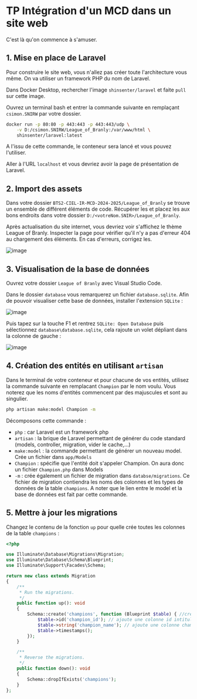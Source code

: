 # TP Intégration d'un MCD dans un site web

C'est là qu'on commence à s'amuser.

## 1. Mise en place de Laravel

Pour construire le site web, vous n'allez pas créer toute l'architecture vous même. On va utiliser un framework PHP du nom de Laravel.

Dans Docker Desktop, rechercher l'image `shinsenter/laravel` et faite `pull` sur cette image.

Ouvrez un terminal bash et entrer la commande suivante en remplaçant `csimon.SNIRW` par votre dossier.

```bash
docker run -p 80:80 -p 443:443 -p 443:443/udp \
    -v D:/csimon.SNIRW/League_of_Branly:/var/www/html \
    shinsenter/laravel:latest
```

A l'issu de cette commande, le conteneur sera lancé et vous pouvez l'utiliser.

Aller à l'URL `localhost` et vous devriez avoir la page de présentation de Laravel.

## 2. Import des assets

Dans votre dossier `BTS2-CIEL-IR-MCD-2024-2025/League_of_Branly` se trouve un ensemble de différent éléments de code. Récupérer les et placez les aux bons endroits dans votre dossier `D:/<votreNom.SNIR>/League_of_Branly`.

Après actualisation du site internet, vous devriez voir s'affichez le thème League of Branly. Inspecter la page pour vérifier qu'il n'y a pas d'erreur 404 au chargement des éléments. En cas d'erreurs, corrigez les.

![image](https://github.com/user-attachments/assets/e81b1369-840e-4960-a588-61a3c45e4e85)

## 3. Visualisation de la base de données

Ouvrez votre dossier `League of Branly` avec Visual Studio Code.

Dans le dossier `database` vous remarquerez un fichier `database.sqlite`. Afin de pouvoir visualiser cette base de données, installer l'extension `SQLite` :

![image](https://github.com/user-attachments/assets/1381b158-6b53-4d0f-ab02-a9cb4cca61bf)

Puis tapez sur la touche F1 et rentrez `SQLite: Open Database` puis sélectionnez `database\database.sqlite`, cela rajoute un volet dépliant dans la colonne de gauche :

![image](https://github.com/user-attachments/assets/30653a25-c903-48e6-bc23-f0227254224c)

## 4. Création des entités en utilisant `artisan`

Dans le terminal de votre conteneur et pour chacune de vos entités, utilisez la commande suivante en remplacant `Champion` par le nom voulu. Vous noterez que les noms d'entités commencent par des majuscules et sont au singulier.
```bash
php artisan make:model Champion -m
```

Décomposons cette commande :
- `php` : car Laravel est un framework php
- `artisan` : la brique de Laravel permettant de générer du code standard (models, controller, migration, vider le cache,...)
- `make:model` : la commande permettant de générer un nouveau model. Crée un fichier dans `app/Models`
- `Champion` : spécifie que l'entité doit s'appeler Champion. On aura donc un fichier `Champion.php` dans Models
- `-m` : crée également un fichier de migration dans `databse/migrations`. Ce fichier de migration contiendra les noms des colonnes et les types de données de la table `champions`. A noter que le lien entre le model et la base de données est fait par cette commande.

## 5. Mettre à jour les migrations

Changez le contenu de la fonction `up` pour quelle crée toutes les colonnes de la table `champions` :

```php
<?php

use Illuminate\Database\Migrations\Migration;
use Illuminate\Database\Schema\Blueprint;
use Illuminate\Support\Facades\Schema;

return new class extends Migration
{
    /**
     * Run the migrations.
     */
    public function up(): void
    {
        Schema::create('champions', function (Blueprint $table) { //crée la table champions
            $table->id('champion_id'); // ajoute une colonne id intitulée champion_id
            $table->string('champion_name'); // ajoute une colonne champion_name qui contiendra des chaînes de caractères
            $table->timestamps();
        });
    }

    /**
     * Reverse the migrations.
     */
    public function down(): void
    {
        Schema::dropIfExists('champions');
    }
};
```
